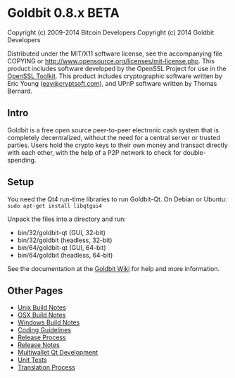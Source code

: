 Goldbit 0.8.x BETA
====================

Copyright (c) 2009-2014 Bitcoin Developers
Copyright (c) 2014 Goldbit Developers

Distributed under the MIT/X11 software license, see the accompanying
file COPYING or http://www.opensource.org/licenses/mit-license.php.
This product includes software developed by the OpenSSL Project for use in the [OpenSSL Toolkit](http://www.openssl.org/). This product includes
cryptographic software written by Eric Young ([eay@cryptsoft.com](mailto:eay@cryptsoft.com)), and UPnP software written by Thomas Bernard.


Intro
---------------------
Goldbit is a free open source peer-to-peer electronic cash system that is
completely decentralized, without the need for a central server or trusted
parties.  Users hold the crypto keys to their own money and transact directly
with each other, with the help of a P2P network to check for double-spending.


Setup
---------------------
You need the Qt4 run-time libraries to run Goldbit-Qt. On Debian or Ubuntu:
	`sudo apt-get install libqtgui4`

Unpack the files into a directory and run:

- bin/32/goldbit-qt (GUI, 32-bit)
- bin/32/goldbit (headless, 32-bit)
- bin/64/goldbit-qt (GUI, 64-bit)
- bin/64/goldbit (headless, 64-bit)

See the documentation at the [Goldbit Wiki](http://goldbits.com)
for help and more information.


Other Pages
---------------------
- [Unix Build Notes](build-unix.md)
- [OSX Build Notes](build-osx.md)
- [Windows Build Notes](build-msw.md)
- [Coding Guidelines](coding.md)
- [Release Process](release-process.md)
- [Release Notes](release-notes.md)
- [Multiwallet Qt Development](multiwallet-qt.md)
- [Unit Tests](unit-tests.md)
- [Translation Process](translation_process.md)
